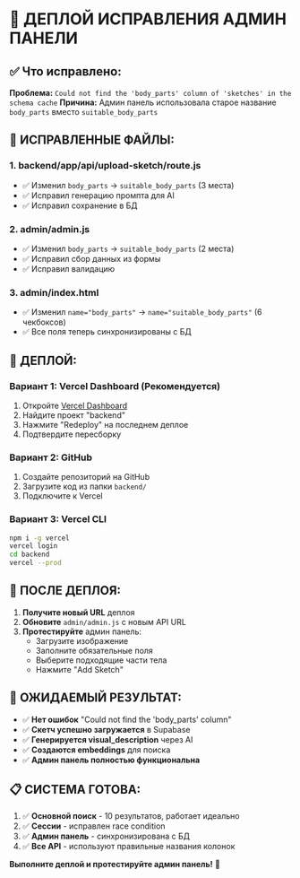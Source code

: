 # 🚀 ДЕПЛОЙ ИСПРАВЛЕНИЯ АДМИН ПАНЕЛИ

## ✅ **Что исправлено:**

**Проблема:** `Could not find the 'body_parts' column of 'sketches' in the schema cache`
**Причина:** Админ панель использовала старое название `body_parts` вместо `suitable_body_parts`

## 🎯 **ИСПРАВЛЕННЫЕ ФАЙЛЫ:**

### 1. **backend/app/api/upload-sketch/route.js**
- ✅ Изменил `body_parts` → `suitable_body_parts` (3 места)
- ✅ Исправил генерацию промпта для AI
- ✅ Исправил сохранение в БД

### 2. **admin/admin.js**
- ✅ Изменил `body_parts` → `suitable_body_parts` (2 места)
- ✅ Исправил сбор данных из формы
- ✅ Исправил валидацию

### 3. **admin/index.html**
- ✅ Изменил `name="body_parts"` → `name="suitable_body_parts"` (6 чекбоксов)
- ✅ Все поля теперь синхронизированы с БД

## 🚀 **ДЕПЛОЙ:**

### **Вариант 1: Vercel Dashboard (Рекомендуется)**
1. Откройте [Vercel Dashboard](https://vercel.com/dashboard)
2. Найдите проект "backend"
3. Нажмите "Redeploy" на последнем деплое
4. Подтвердите пересборку

### **Вариант 2: GitHub**
1. Создайте репозиторий на GitHub
2. Загрузите код из папки `backend/`
3. Подключите к Vercel

### **Вариант 3: Vercel CLI**
```bash
npm i -g vercel
vercel login
cd backend
vercel --prod
```

## 🧪 **ПОСЛЕ ДЕПЛОЯ:**

1. **Получите новый URL** деплоя
2. **Обновите** `admin/admin.js` с новым API URL
3. **Протестируйте** админ панель:
   - Загрузите изображение
   - Заполните обязательные поля
   - Выберите подходящие части тела
   - Нажмите "Add Sketch"

## 🎯 **ОЖИДАЕМЫЙ РЕЗУЛЬТАТ:**

- ✅ **Нет ошибок** "Could not find the 'body_parts' column"
- ✅ **Скетч успешно загружается** в Supabase
- ✅ **Генерируется visual_description** через AI
- ✅ **Создаются embeddings** для поиска
- ✅ **Админ панель полностью функциональна**

## 📋 **СИСТЕМА ГОТОВА:**

1. ✅ **Основной поиск** - 10 результатов, работает идеально
2. ✅ **Сессии** - исправлен race condition
3. ✅ **Админ панель** - синхронизирована с БД
4. ✅ **Все API** - используют правильные названия колонок

**Выполните деплой и протестируйте админ панель!** 🚀
